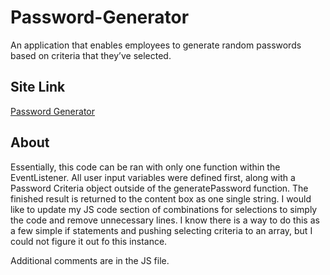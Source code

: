 # Password-Generator
An application that enables employees to generate random passwords based on criteria that they’ve selected.

## Site Link
<a href="https://jimmant91.github.io/Password-Generator/">Password Generator</a>

## About
Essentially, this code can be ran with only one function within the EventListener. All user input variables were defined first, along with a Password Criteria object outside of the generatePassword function. The finished result is returned to the content box as one single string. I would like to update my JS code section of combinations for selections to simply the code and remove unnecessary lines. I know there is a way to do this as a few simple if statements and pushing selecting criteria to an array, but I could not figure it out fo this instance.

Additional comments are in the JS file.
